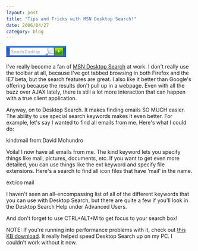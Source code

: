 ```yaml
---
layout: post
title: "Tips and Tricks with MSN Desktop Search!"
date: 2006/04/27
category: blog
---
```


![Desktop Search Screenshot](/images/blog/2006-04-27-desktopsearch.gif)

I've really become a fan of [MSN Desktop Search](http://desktop.msn.com/) at work. I don't really use the toolbar at all, because I've got tabbed browsing in both Firefox and the IE7 beta, but the search features are great. I also like it better than Google's offering because the results don't pull up in a webpage. Even with all the buzz over AJAX lately, there is still a lot more interaction that can happen with a true client application.

Anyway, on to Desktop Search. It makes finding emails SO MUCH easier. The ability to use special search keywords makes it even better. For example, let's say I wanted to find all emails from me. Here's what I could do:

kind:mail from:David Mohundro

Voila! I now have all emails from me. The kind keyword lets you specify things like mail, pictures, documents, etc. If you want to get even more detailed, you can use things like the ext keyword and specify file extensions. Here's a search to find all icon files that have 'mail' in the name.

ext:ico mail

I haven't seen an all-encompassing list of all of the different keywords that you can use with Desktop Search, but there are quite a few if you'll look in the Desktop Search Help under Advanced Users.

And don't forget to use CTRL+ALT+M to get focus to your search box!

NOTE: If you're running into performance problems with it, check out [this KB download](http://www.microsoft.com/downloads/details.aspx?FamilyID=19d3a22c-6e02-4596-89d4-05e94f7fbce1&DisplayLang=en#filelist). It really helped speed Desktop Search up on my PC. I couldn't work without it now.

